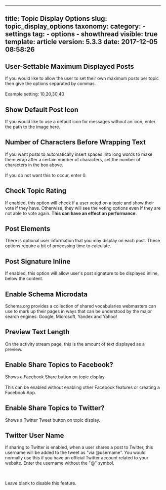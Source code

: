 
---
title: Topic Display Options
slug: topic_display_options
taxonomy:
    category:
        - settings
    tag:
        - options
        - showthread
visible: true
template: article
version: 5.3.3
date: 2017-12-05 08:58:26
---

## User-Settable Maximum Displayed Posts
If you would like to allow the user to set their own maximum posts per topic then give the options separated by commas. 
<br />
<br />
Example setting: 10,20,30,40

## Show Default Post Icon
If you would like to use a default icon for messages without an icon, enter the path to the image here.

## Number of Characters Before Wrapping Text
If you want posts to automatically insert spaces into long words to make them wrap after a certain number of characters, set the number of characters in the box above.<br />
<br />
If you do not want this to occur, enter 0.

## Check Topic Rating
If enabled, this option will check if a user voted on a topic and show their vote if they have. Otherwise, they will see the voting options even if they are not able to vote again. <b>This can have an effect on performance.</b>

## Post Elements
There is optional user information that you may display on each post.  These options require a bit of processing time to calculate.

## Post Signature Inline
If enabled, this option will allow user's post signature to be displayed inline, below the content.

## Enable Schema Microdata
Schema.org provides a collection of shared vocabularies webmasters can use to mark up their pages in ways that can be understood by the major search engines: Google, Microsoft, Yandex and Yahoo!

## Preview Text  Length
On the activity stream page, this is the amount of text displayed as a preview.

## Enable Share Topics to Facebook?
Shows a Facebook Share button on topic display.
<br/><br/>
This can be enabled without enabling other Facebook features or creating a Facebook App.

## Enable Share Topics to Twitter?
Shows a Twitter Tweet button on topic display.

## Twitter User Name
If sharing to Twitter is enabled, when a user shares a post to Twitter, this username will be added to the tweet as "via @username". You would normally use this if you have an official Twitter account related to your website. Enter the username without the "@" symbol.

<br /><br />Leave blank to disable this feature.



